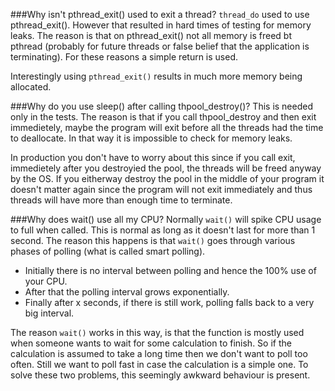 
###Why isn't pthread_exit() used to exit a thread?
`thread_do` used to use pthread_exit(). However that resulted in
hard times of testing for memory leaks. The reason is that on pthread_exit()
not all memory is freed bt pthread (probably for future threads or false
belief that the application is terminating). For these reasons a simple return
is used.

Interestingly using `pthread_exit()` results in much more memory being allocated.


###Why do you use sleep() after calling thpool_destroy()?
This is needed only in the tests. The reason is that if you call thpool_destroy
and then exit immedietely, maybe the program will exit before all the threads
had the time to deallocate. In that way it is impossible to check for memory
leaks.

In production you don't have to worry about this since if you call exit,
immedietely after you destroyied the pool, the threads will be freed
anyway by the OS. If you eitherway destroy the pool in the middle of your
program it doesn't matter again since the program will not exit immediately
and thus threads will have more than enough time to terminate.



###Why does wait() use all my CPU?
Normally `wait()` will spike CPU usage to full when called. This is normal as long as it doesn't last for more than 1 second. The reason this happens is that `wait()` goes through various phases of polling (what is called smart polling).

 * Initially there is no interval between polling and hence the 100% use of your CPU.
 * After that the polling interval grows exponentially.
 * Finally after x seconds, if there is still work, polling falls back to a very big interval.

The reason `wait()` works in this way, is that the function is mostly used when someone wants to wait for some calculation to finish. So if the calculation is assumed to take a long time then we don't want to poll too often. Still we want to poll fast in case the calculation is a simple one. To solve these two problems, this seemingly awkward behaviour is present.
